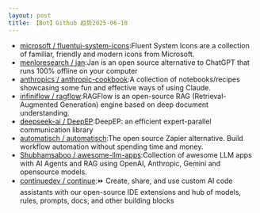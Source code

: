 ```yaml
---
layout: post
title: 【Bot】Github 趋势2025-06-18
---
```


* [microsoft / fluentui-system-icons](https://github.com/microsoft/fluentui-system-icons):Fluent System Icons are a collection of familiar, friendly and modern icons from Microsoft.
* [menloresearch / jan](https://github.com/menloresearch/jan):Jan is an open source alternative to ChatGPT that runs 100% offline on your computer
* [anthropics / anthropic-cookbook](https://github.com/anthropics/anthropic-cookbook):A collection of notebooks/recipes showcasing some fun and effective ways of using Claude.
* [infiniflow / ragflow](https://github.com/infiniflow/ragflow):RAGFlow is an open-source RAG (Retrieval-Augmented Generation) engine based on deep document understanding.
* [deepseek-ai / DeepEP](https://github.com/deepseek-ai/DeepEP):DeepEP: an efficient expert-parallel communication library
* [automatisch / automatisch](https://github.com/automatisch/automatisch):The open source Zapier alternative. Build workflow automation without spending time and money.
* [Shubhamsaboo / awesome-llm-apps](https://github.com/Shubhamsaboo/awesome-llm-apps):Collection of awesome LLM apps with AI Agents and RAG using OpenAI, Anthropic, Gemini and opensource models.
* [continuedev / continue](https://github.com/continuedev/continue):⏩ Create, share, and use custom AI code assistants with our open-source IDE extensions and hub of models, rules, prompts, docs, and other building blocks
